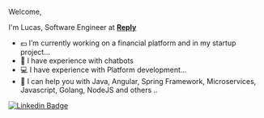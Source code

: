 Welcome, 

I'm Lucas, Software Engineer at <b>[Reply](https://www.reply.com)</b>


- :dollar: I’m currently working on a financial platform and in my startup project...
- :robot: I have experience with chatbots
- :computer: I have experience with Platform development...
- 💬 I can help you with Java, Angular, Spring Framework, Microservices, Javascript, Golang, NodeJS and others ..

[![Linkedin Badge](https://img.shields.io/badge/-lucasrsouza-blue?style=flat-square&logo=Linkedin&logoColor=white&link=https://www.linkedin.com/in/lucasrsouza-ti/)](https://www.linkedin.com/in/lucasrsouza-ti/)
